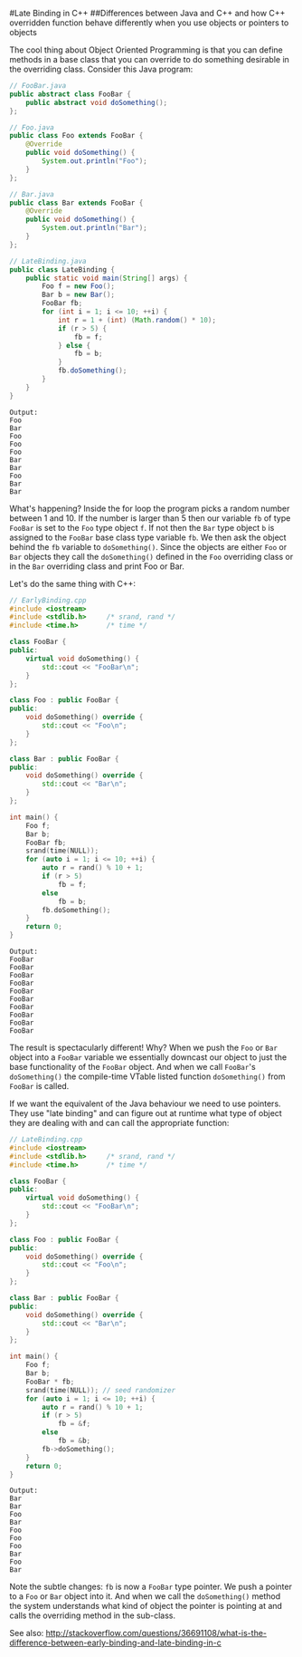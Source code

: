 #Late Binding in C++
##Differences between Java and C++ and how C++ overridden function behave differently when you use objects or pointers to objects

The cool thing about Object Oriented Programming is that you can define methods in a base class that you
can override to do something desirable in the overriding class. Consider this Java program:


```java
// FooBar.java
public abstract class FooBar {
    public abstract void doSomething();
};

// Foo.java
public class Foo extends FooBar {
    @Override
    public void doSomething() {
        System.out.println("Foo");
    }
};

// Bar.java
public class Bar extends FooBar {
    @Override
    public void doSomething() {
        System.out.println("Bar");
    }
};

// LateBinding.java
public class LateBinding {
    public static void main(String[] args) {
        Foo f = new Foo();
        Bar b = new Bar();
        FooBar fb;
        for (int i = 1; i <= 10; ++i) {
            int r = 1 + (int) (Math.random() * 10);
            if (r > 5) {
                fb = f;
            } else {
                fb = b;
            }
            fb.doSomething();
        }
    }
}
```

```
Output:
Foo
Bar
Foo
Foo
Foo
Bar
Bar
Foo
Bar
Bar
```

What's happening? Inside the for loop the program picks a random number between 1 and 10. If the number is larger
than 5 then our variable `fb` of type `FooBar` is set to the `Foo` type object `f`. If not then the `Bar` type
object `b` is assigned to the `FooBar` base class type variable `fb`. We then ask the object behind the `fb`
variable to `doSomething()`. Since the objects are either `Foo` or `Bar` objects they call the `doSomething()`
defined in the `Foo` overriding class or in the `Bar` overriding class and print Foo or Bar.


Let's do the same thing with C++:
```cpp
// EarlyBinding.cpp
#include <iostream>
#include <stdlib.h>     /* srand, rand */
#include <time.h>       /* time */

class FooBar {
public:
	virtual void doSomething() {
		std::cout << "FooBar\n";
	}
};

class Foo : public FooBar {
public:
	void doSomething() override {
		std::cout << "Foo\n";
	}
};

class Bar : public FooBar {
public:
	void doSomething() override	{
		std::cout << "Bar\n";
	}
};

int main() {
	Foo f;
	Bar b;
	FooBar fb;
	srand(time(NULL));
	for (auto i = 1; i <= 10; ++i) {
		auto r = rand() % 10 + 1;
		if (r > 5)
			fb = f;
		else
			fb = b;
		fb.doSomething();
	}
	return 0;
}
```

```
Output:
FooBar
FooBar
FooBar
FooBar
FooBar
FooBar
FooBar
FooBar
FooBar
FooBar
```

The result is spectacularly different! Why? When we push the `Foo` or `Bar` object into a `FooBar` variable we
essentially downcast our object to just the base functionality of the `FooBar` object. And when we call `FooBar`'s
`doSomething()` the compile-time VTable listed function `doSomething()` from `FooBar` is called.

If we want the equivalent of the Java behaviour we need to use pointers. They use "late binding" and can figure out
at runtime what type of object they are dealing with and can call the appropriate function:

```cpp
// LateBinding.cpp
#include <iostream>
#include <stdlib.h>     /* srand, rand */
#include <time.h>       /* time */

class FooBar {
public:
	virtual void doSomething() {
		std::cout << "FooBar\n";
	}
};

class Foo : public FooBar {
public:
	void doSomething() override {
		std::cout << "Foo\n";
	}
};

class Bar : public FooBar {
public:
	void doSomething() override	{
		std::cout << "Bar\n";
	}
};

int main() {
	Foo f;
	Bar b;
	FooBar * fb;
	srand(time(NULL)); // seed randomizer
	for (auto i = 1; i <= 10; ++i) {
		auto r = rand() % 10 + 1;
		if (r > 5)
			fb = &f;
		else
			fb = &b;
		fb->doSomething();
	}
	return 0;
}
```

```
Output:
Bar
Bar
Foo
Bar
Foo
Foo
Foo
Bar
Foo
Bar
```

Note the subtle changes: `fb` is now a `FooBar` type pointer. We push a pointer to a `Foo` or `Bar`
object into it. And when we call the `doSomething()` method the system understands what kind of object the
pointer is pointing at and calls the overriding method in the sub-class.


See also:
<http://stackoverflow.com/questions/36691108/what-is-the-difference-between-early-binding-and-late-binding-in-c>
